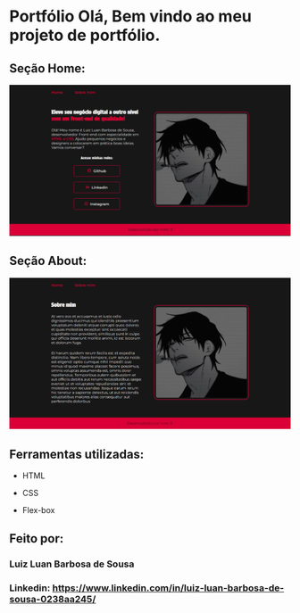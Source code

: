 # Portfólio Olá, Bem vindo ao meu projeto de portfólio.

## Seção Home:

![image](./assets/print-desktop.png)

## Seção About:

![image](./assets/print-desktop-about.png)

## Ferramentas utilizadas:

* HTML

* CSS

* Flex-box

## Feito por:

### Luiz Luan Barbosa de Sousa

### Linkedin: https://www.linkedin.com/in/luiz-luan-barbosa-de-sousa-0238aa245/

```